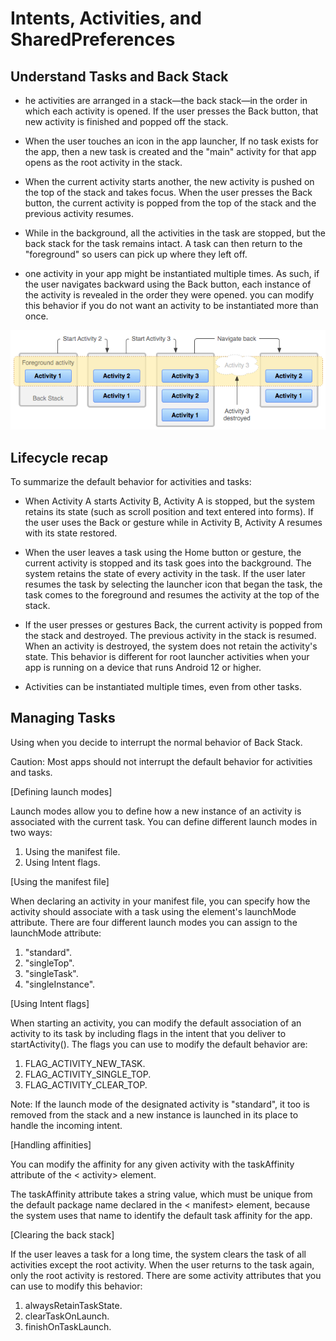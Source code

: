 # Intents, Activities, and SharedPreferences

## Understand Tasks and Back Stack

- he activities are arranged in a stack—the back stack—in the order in which each activity is opened. If the user presses the Back button, that new activity is finished and popped off the stack.

- When the user touches an icon in the app launcher, If no task exists for the app, then a new task is created and the "main" activity for that app opens as the root activity in the stack.

- When the current activity starts another, the new activity is pushed on the top of the stack and takes focus. When the user presses the Back button, the current activity is popped from the top of the stack and the previous activity resumes.

- While in the background, all the activities in the task are stopped, but the back stack for the task remains intact. A task can then return to the "foreground" so users can pick up where they left off.

- one activity in your app might be instantiated multiple times. As such, if the user navigates backward using the Back button, each instance of the activity is revealed in the order they were opened. you can modify this behavior if you do not want an activity to be instantiated more than once.

![image](../img/activitys.png)


## Lifecycle recap

To summarize the default behavior for activities and tasks:

- When Activity A starts Activity B, Activity A is stopped, but the system retains its state (such as scroll position and text entered into forms). If the user uses the Back or gesture while in Activity B, Activity A resumes with its state restored.

- When the user leaves a task using the Home button or gesture, the current activity is stopped and its task goes into the background. The system retains the state of every activity in the task. If the user later resumes the task by selecting the launcher icon that began the task, the task comes to the foreground and resumes the activity at the top of the stack.

- If the user presses or gestures Back, the current activity is popped from the stack and destroyed. The previous activity in the stack is resumed. When an activity is destroyed, the system does not retain the activity's state.
This behavior is different for root launcher activities when your app is running on a device that runs Android 12 or higher.

- Activities can be instantiated multiple times, even from other tasks.

## Managing Tasks
Using when you decide to interrupt the normal behavior of Back Stack.

Caution: Most apps should not interrupt the default behavior for activities and tasks.

[Defining launch modes]

Launch modes allow you to define how a new instance of an activity is associated with the current task. You can define different launch modes in two ways:

1. Using the manifest file.
2. Using Intent flags.

[Using the manifest file]

When declaring an activity in your manifest file, you can specify how the activity should associate with a task using the <activity> element's launchMode attribute. There are four different launch modes you can assign to the launchMode attribute:

1. "standard".
2. "singleTop".
3. "singleTask".
4. "singleInstance".

[Using Intent flags]

When starting an activity, you can modify the default association of an activity to its task by including flags in the intent that you deliver to startActivity(). The flags you can use to modify the default behavior are:

1. FLAG_ACTIVITY_NEW_TASK.
2. FLAG_ACTIVITY_SINGLE_TOP.
3. FLAG_ACTIVITY_CLEAR_TOP.

Note: If the launch mode of the designated activity is "standard", it too is removed from the stack and a new instance is launched in its place to handle the incoming intent.

[Handling affinities]

You can modify the affinity for any given activity with the taskAffinity attribute of the < activity> element.

The taskAffinity attribute takes a string value, which must be unique from the default package name declared in the < manifest> element, because the system uses that name to identify the default task affinity for the app.

[Clearing the back stack]

If the user leaves a task for a long time, the system clears the task of all activities except the root activity. When the user returns to the task again, only the root activity is restored. There are some activity attributes that you can use to modify this behavior:

1. alwaysRetainTaskState.
2. clearTaskOnLaunch.
3. finishOnTaskLaunch.